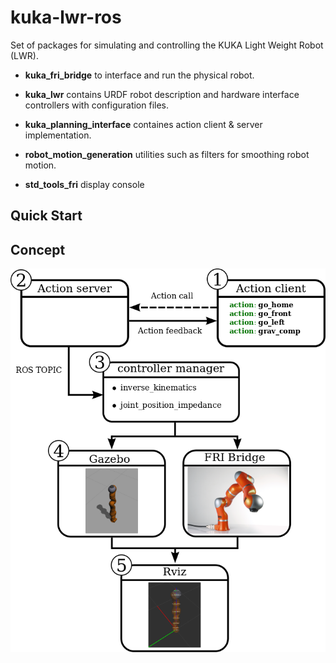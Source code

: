 # kuka-lwr-ros
Set of packages for simulating and controlling the KUKA Light Weight Robot (LWR). 

* **kuka_fri_bridge**  to interface and run the physical robot.
  
* **kuka_lwr** contains URDF robot description and hardware interface controllers with configuration files.

* **kuka_planning_interface** containes action client & server implementation.

* **robot_motion_generation**  utilities such as filters for smoothing robot motion.

* **std_tools_fri** display console 

## Quick Start

## Concept


![alt text](readme/concept.png "Description goes here")
